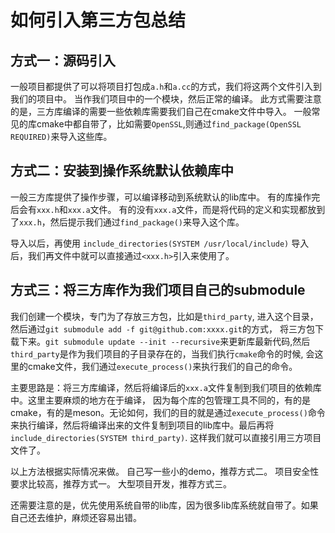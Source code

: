 # 如何引入第三方包总结

## 方式一：源码引入
一般项目都提供了可以将项目打包成`a.h`和`a.cc`的方式，我们将这两个文件引入到我们的项目中。
当作我们项目中的一个模块，然后正常的编译。
此方式需要注意的是，三方库编译的需要一些依赖库需要我们自己在cmake文件中导入。
一般常见的库cmake中都自带了，比如需要`OpenSSL`,则通过`find_package(OpenSSL REQUIRED)`来导入这些库。

## 方式二：安装到操作系统默认依赖库中
一般三方库提供了操作步骤，可以编译移动到系统默认的lib库中。
有的库操作完后会有`xxx.h`和`xxx.a`文件。
有的没有`xxx.a`文件，而是将代码的定义和实现都放到了`xxx.h`，然后提示我们通过`find_package()`来导入这个库。

导入以后，再使用 `include_directories(SYSTEM /usr/local/include)` 导入后，我们再文件中就可以直接通过`<xxx.h>`引入来使用了。

## 方式三：将三方库作为我们项目自己的submodule
我们创建一个模块，专门为了存放三方包，比如是`third_party`, 进入这个目录，然后通过`git submodule add -f git@github.com:xxxx.git`的方式，
将三方包下载下来。`git submodule update --init --recursive`来更新库最新代码,然后`third_party`是作为我们项目的子目录存在的，当我们执行`cmake`命令的时候,
会这里的cmake文件，我们通过`execute_process()`来执行我们的自己的命令。

主要思路是：将三方库编译，然后将编译后的`xxx.a`文件复制到我们项目的依赖库中。这里主要麻烦的地方在于编译，
因为每个库的包管理工具不同的，有的是cmake，有的是meson。无论如何，我们的目的就是通过`execute_process()`命令
来执行编译，然后将编译出来的文件复制到项目的lib库中。最后再将`include_directories(SYSTEM third_party)`.
这样我们就可以直接引用三方项目文件了。


以上方法根据实际情况来做。
自己写一些小的demo，推荐方式二。
项目安全性要求比较高，推荐方式一。
大型项目开发，推荐方式三。

还需要注意的是，优先使用系统自带的lib库，因为很多lib库系统就自带了。如果自己还去维护，麻烦还容易出错。
